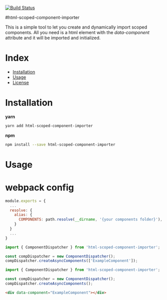 [![Build Status](https://travis-ci.org/FeliceC/html-scoped-component-importer.svg?branch=master)](https://travis-ci.org/FeliceC/html-scoped-component-importer)

#html-scoped-component-importer

This is a simple tool to let you create and dynamically import scoped components. All you need is a html element with the *data-component* attribute and it 
will be imported and initialized.

# Index

- [Installation](#installation)
- [Usage](#usage)
- [License](/LICENSE) 

# Installation

**yarn**

```sh
yarn add html-scoped-component-importer
```

**npm**

```sh
npm install --save html-scoped-component-importer
```

# Usage

# webpack config

```js
module.exports = {
  ...
  resolve: {
    alias: {
      COMPONENTS: path.resolve(__dirname, '{your components folder}'),
    }
  }
  ...
}
```

```js
import { ComponentDispatcher } from 'html-scoped-component-importer';

const compDispatcher = new ComponentDispatcher();
compDispatcher.createAsyncComponents(['ExampleComponent']);
```

```js
import { ComponentDispatcher } from 'html-scoped-component-importer';

const compDispatcher = new ComponentDispatcher();
compDispatcher.createAsyncComponents();
```

```html
<div data-component="ExampleComponent"></div>
```
